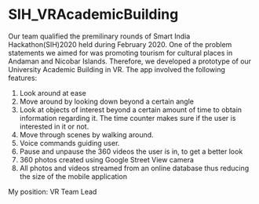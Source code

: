 # SIH_VRAcademicBuilding

Our team qualified the premilinary rounds of Smart India Hackathon(SIH)2020 held during February 2020.
One of the problem statements we aimed for was promoting tourism for cultural places in Andaman and Nicobar Islands. Therefore, we developed a prototype of our University Academic Building in VR. The app involved the following features:

1. Look around at ease
2. Move around by looking down beyond a certain angle
3. Look at objects of interest beyond a certain amount of time to obtain information regarding it. The time counter makes sure if the user is interested in it or not.
4. Move through scenes by walking around.
5. Voice commands guiding user.
6. Pause and unpause the 360 videos the user is in, to get a better look
7. 360 photos created using Google Street View camera
8. All photos and videos streamed from an online database thus reducing the size of the mobile application

My position: VR Team Lead
